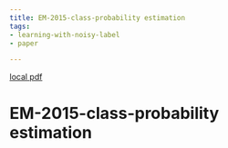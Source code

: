 ```yaml
---
title: EM-2015-class-probability estimation
tags:
- learning-with-noisy-label
- paper

---
```


[local pdf](../../../pdfs/EM-2015-class-probability%20estimation.pdf)

# EM-2015-class-probability estimation
